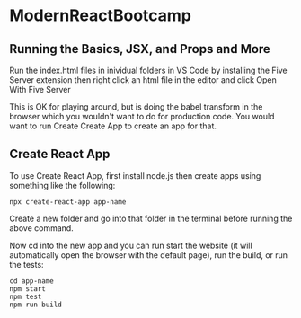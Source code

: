 # ModernReactBootcamp

## Running the Basics, JSX, and Props and More

Run the index.html files in inividual folders in VS Code by installing the Five Server extension then right click an html file in the editor and click Open With Five Server

This is OK for playing around, but is doing the babel transform in the browser which you wouldn't want to do for production code. You would want to run Create Create App to create an app for that.

## Create React App

To use Create React App, first install node.js then create apps using something like the following:

```
npx create-react-app app-name
```

Create a new folder and go into that folder in the terminal before running the above command.

Now cd into the new app and you can run start the website (it will automatically open the browser with the default page), run the build, or run the tests:

```
cd app-name
npm start
npm test
npm run build
```



